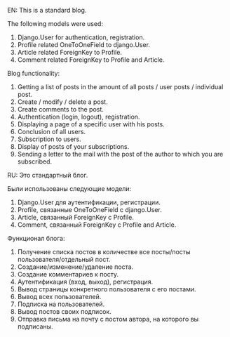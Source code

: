 EN:
This is a standard blog.

The following models were used:
1) Django.User for authentication, registration.
2) Profile related OneToOneField to django.User.
3) Article related ForeignKey to Profile.
4) Comment related ForeignKey to Profile and Article.

Blog functionality:
1) Getting a list of posts in the amount of all posts / user posts / individual post.
2) Create / modify / delete a post.
3) Create comments to the post.
4) Authentication (login, logout), registration.
5) Displaying a page of a specific user with his posts.
6) Conclusion of all users.
7) Subscription to users.
8) Display of posts of your subscriptions.
9) Sending a letter to the mail with the post of the author to which you are subscribed.


RU:
Это стандартный блог.

Были использованы следующие модели:
1) Django.User для аутентификации, регистрации.
2) Profile, связанные OneToOneField с django.User.
3) Article, связанный ForeignKey с Profile.
4) Comment, связанный ForeignKey с Profile and Article.

Функционал блога:
1) Получение списка постов в количестве все посты/посты пользователя/отдельный пост.
2) Создание/изменение/удаление поста.
3) Создание комментариев к посту.
4) Аутентификация (вход, выход), регистрация.
5) Вывод страницы конкретного пользователя с его постами.
6) Вывод всех пользователей.
7) Подписка на пользователей.
8) Вывод постов своих подписок.
9) Отправка письма на почту с постом автора, на которого вы подписаны.
